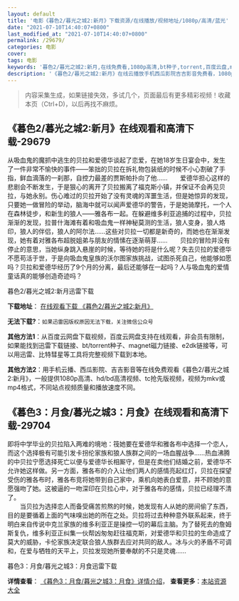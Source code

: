 ```yaml
---
layout: default
title: '电影《暮色2/暮光之城2:新月》下载资源/在线播放/视频地址/1080p/高清/蓝光'
date: "2021-07-10T14:40:07+0800"
last_modified_at: "2021-07-10T14:40:07+0800"
permalink: /29679/
categories: 电影
cover:
tags: 电影
keywords: '暮色2/暮光之城2:新月,在线免费看,1080p高清,bt种子,torrent,百度云盘,magnet,磁力链,迅雷下载资源'
description: '《暮色2/暮光之城2:新月》在线云播放手机西瓜影院吉吉影音免费看，1080p高清bd/hd未删减完整版和tc抢先枪版，mkv/mp4格式，附带bt/torrent种子、magnet/磁力链、百度云盘、网盘资源迅雷下载链接'
---
```


>内容采集生成，如果链接失效，多试几个，页面最后有更多精彩视频！收藏本页（Ctrl+D)，以后再找不麻烦。


## 《暮色2/暮光之城2:新月》在线观看和高清下载-29679

从吸血鬼的魔抓中逃生的贝拉和爱德华谈起了恋爱，在她18岁生日宴会中，发生了一件非常不愉快的事件&mdash;—笨拙的贝拉在拆礼物包装纸的时候不小心割破了手指，鲜血滴落的一刹那，自控力最差的贾斯帕扑向了他&hellip;…　　爱德华担心这样的悲剧会不断发生，于是狠心的离开了贝拉搬离了福克斯小镇，并保证不会再见贝拉，与她永别。伤心难过的贝拉开始了没有灵魂的浑噩生活，但是她惊异的发现，只要她一做冒险的举动，脑海中就可以闻声爱德华的警告，于是她骑摩托，一个人在森林徒步，和新生的狼人——雅各布一起。在躲避维多利亚追捕的过程中，贝拉渐渐的发现，拉普什海滩有着和吸血鬼一样神秘莫测的生活，狼人变身，狼人烙印，狼人的伴侣，狼人的阿尔法&hellip;…这些对贝拉一切都是新奇的，而她也在渐渐发现，她有着对雅各布超脱姐弟与朋友的情愫在逐渐萌芽……　　贝拉的冒险并没有停止的意思，当她纵身跳入悬崖的时候，等待她的将是什么呢？失去贝拉的爱德华不愿苟活于世，于是向吸血鬼皇族的沃尔图家族挑战，试图杀死自己，他能够如愿吗？贝拉和爱德华经历了9个月的分离，最后还能够在一起吗？人与吸血鬼的爱情童话真的能够创造奇迹吗？


暮色2/暮光之城2:新月迅雷下载

**下载地址**： [在线观看下载 《暮色2/暮光之城2:新月》](https://www.993dy.com//vod-detail-id-19024.html) 


**无法下载?**：`如果迅雷因版权原因无法下载，关注微信公众号 `

**其他方法1**：从百度云网盘下载视频，百度云网盘支持在线观看，非会员有限制，如果能找到迅雷下载链接、bt/torrent种子、magnet磁力链接、e2dk链接等，可以用迅雷、比特彗星等工具将完整视频下载到本地。

**其他方法2**：用手机云播、西瓜影院、吉吉影音等在线免费观看《暮色2/暮光之城2:新月》，一般提供1080p高清、hd/bd高清视频、tc抢先版视频，视频为mkv或mp4格式，不同站点视频质量和播放速度不同。


## 《暮色3：月食/暮光之城3：月食》在线观看和高清下载-29704

即将中学毕业的贝拉陷入两难的境地：筏她要在爱德华和雅各布中选择一个恋人，而这个选择极有可能引发卡拐伦家族和狼人族群之间的一场血腥战争&hellip;…热血沸腾的中贝拉宁愿选择死亡以便与爱德华长相厮守，但是在卖他们结婚之前，爱德华不允许她这样做。另一方面，雅各布的介入让他们两人的感情亮起红灯，贝拉在探望受伤的雅各布时，雅各布竞将她带到自己家中，乘机向她表白爱意，并不顾她的意愿强吻了她。这被逼的一吻深印在贝拉心中，对于雅各布的感情，贝拉已经理不清了。<br />　　当贝拉为选择恋人而备受痛苦煎熬的时候，她发现有人从她的房间偷了东西，目的是要循着上面的气味嗅出她的所在之处。贝拉将过去种种意外联系起来，终于明白来自传说中克兰家族的维多利亚正是操控一切的幕后主脑。为了替死去的詹姆斯复仇，维多利亚正纠集一伙帮凶匆匆赶往福克斯，对爱德华和贝拉的生命造成了莫大的威胁，卡伦家族决定联合狼人族群去应对共同的敌人。冰与火的矛盾不可调和，在爱与牺牲的天平上，贝拉发现她所要奉献的不只是灵魂&hellip;…


暮色3：月食/暮光之城3：月食迅雷下载

**详情查看**： [《暮色3：月食/暮光之城3：月食》详情介绍](/movie/29704/)， **查看更多**：[本站资源大全](/movie/t/all/)

